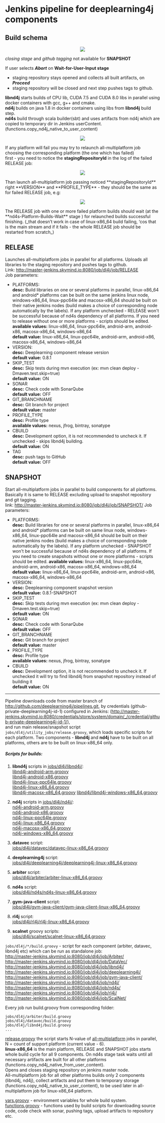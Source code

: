 # Jenkins pipeline for deeplearning4j components
## Build schema  
 <p align="center">
   <img src="/imgs/build_scheme.png"/>
 </p>

 _closing stage_ and _github tagging_ not available for **SNAPSHOT**  

 If user selects **_Abort_** on **Wait-for-User-Input stage**
 - staging repository stays opened and collects all built artifacts,
 on **_Proceed_**
 - staging repository will be closed and next step pushes tags to github.  

 **libnd4j** starts builds of CPU lib, CUDA 7.5 and CUDA 8.0 libs in parallel using docker containers with gcc, g++ and cmake.  
 **nd4j** builds on java 1.8 in docker containers using libs from **libnd4j** build step.  
 **nd4s** build through scala builder(sbt) and uses artifacts from nd4j which are copied to temporary dir in Jenkins userContent. (functions.copy_nd4j_native_to_user_content)  

  <p align="center">
    <img src="/imgs/libnd4j_build_scheme.png"/>
  </p>
  
 If any platform will fail you may try to relaunch all-multiplatform job choosing the corresponding platform (the one which has failed)  
 first - you need to notice the **stagingRepositoryId** in the log of the failed RELEASE job:  
 <p align="center">
   <img src="/imgs/repo_id.png"/>
 </p>
 Than launch all-multiplatform job passing noticed **stagingRepositoryId** right **VERSION** and **PROFILE_TYPE** - they should be the same as for failed RELEASE job, e.g:  
 <p align="center">
   <img src="/imgs/macosx_04.png"/>
 </p> 
 The RELEASE job with one or more failed platform builds should wait (at the **nd4s-Platform-Builds-Wait** stage ) for relaunched builds successful finishing.  
 (_that doesn’t work in case of linux-x86_64 build failing, ‘cos that is the main stream and if it fails - the whole RELEASE job should be restarted from scratch_)  

## **RELEASE**  
Launches all-multiplatform jobs in parallel for all platforms. Uploads all libraries to the staging repository and pushes tags to github.  
Link: http://master-jenkins.skymind.io:8080/job/dl4j/job/RELEASE  
Job parameters:  
* PLATFORMS:  
    **desc:** Build libraries on one or several platforms in parallel, linux-x86_64 and android* platforms can be built on the same jenkins linux node, windows-x86_64, linux-ppc64le and macosx-x86_64 should be built on their native jenkins nodes (build makes a choice of corresponding node automatically by the labels). If any platform unchecked - RELEASE won't be successful because of nd4s dependency of all platforms. If you need to release without one or more platforms - scripts should be edited.  
    **available values:** linux-x86_64, linux-ppc64le, android-arm, android-x86, macosx-x86_64, windows-x86_64  
    **default value:** linux-x86_64, linux-ppc64le, android-arm, android-x86, macosx-x86_64, windows-x86_64  
* VERSION:  
    **desc:** Deeplearning component release version  
    **default value:** 0.8.1  
* SKIP_TEST  
    **desc:** Skip tests during mvn execution (ex: mvn clean deploy -Dmaven.test.skip=true)  
    **default value:** ON  
* SONAR  
    **desc:** Check code with SonarQube  
    **default value:** OFF  
* GIT_BRANCHNAME  
    **desc:** Git branch for project  
    **default value:** master  
* PROFILE_TYPE  
    **desc:** Profile type  
    **available values:** nexus, jfrog, bintray, sonatype  
* CBUILD  
    **desc:** Development option, it is not recommended to uncheck it. If unchecked - skips libnd4j building.  
    **default value:** ON  
* TAG  
    **desc:** push tags to GitHub  
    **default value:** OFF  

## **SNAPSHOT**  
Start all-multiplatform jobs in parallel to build components for all platforms.  
Basically it is same to RELEASE excluding upload to snapshot repository and git tagging.  
link: http://master-jenkins.skymind.io:8080/job/dl4j/job/SNAPSHOT/
Job parameters:  
* PLATFORMS:  
    **desc:** Build libraries for one or several platforms in parallel, linux-x86_64 and android* platforms can be built on same linux node, windows-x86_64, linux-ppc64le and macosx-x86_64 should be built on their native jenkins nodes (build makes a choice of corresponding node automatically by the labels). If any platform unchecked - SNAPSHOT won't be successful because of nd4s dependency  of all platforms. If you need to create snapshots without one or more platforms - scripts should be edited.
    **available values:** linux-x86_64, linux-ppc64le, android-arm, android-x86, macosx-x86_64, windows-x86_64  
    **default value:** linux-x86_64, linux-ppc64le, android-arm, android-x86, macosx-x86_64, windows-x86_64  
* VERSION:  
    **desc:** Deeplearning component snapshot version  
    **default value:** 0.8.1-SNAPSHOT  
* SKIP_TEST  
    **desc:** Skip tests during mvn execution (ex: mvn clean deploy -Dmaven.test.skip=true)  
    **default value:** ON  
* SONAR  
    **desc:** Check code with SonarQube  
    **default value:** OFF  
* GIT_BRANCHNAME  
    **desc:** Git branch for project  
    **default value:** master  
* PROFILE_TYPE  
    **desc:** Profile type  
    **available values:** nexus, jfrog, bintray, sonatype  
* CBUILD  
    **desc:** Development option, it is not recommended to uncheck it. If unchecked it will try to find libnd4j from snapshot repository instead of building it  
    **default value:** ON  

---  

Pipeline downloads code from master branch of <http://github.com/deeplearning4j/pipelines.git>,
by credentials (github-private-deeplearning4j-id-1) configured in  Jenkins: (http://master-jenkins.skymind.io:8080/credentials/store/system/domain/_/credential/github-private-deeplearning4j-id-1/),   
and run main release/snapshot script `jobs/dl4j/utility_jobs/release.groovy`, which loads specific scripts for each platform. Two components - **libnd4j** and **nd4j** have to be built on all platforms, others are to be built on linux-x86_64 only.   

##### Scripts for builds:
1. **libnd4j** scripts in [jobs/dl4j/libnd4j/](/jobs/dl4j/libnd4j/):  
[libnd4j-android-arm.groovy](/jobs/dl4j/libnd4j/libnd4j-android-arm.groovy)  
[libnd4j-android-x86.groovy](/jobs/dl4j/libnd4j/libnd4j-android-x86.groovy)  
[libnd4j-linux-ppc64le.groovy](/jobs/dl4j/libnd4j/libnd4j-linux-ppc64le.groovy)    
[libnd4j-linux-x86_64.groovy](/jobs/dl4j/libnd4j/libnd4j-linux-x86_64.groovy)  
[libnd4j-macosx-x86_64.groovy](/jobs/dl4j/libnd4j/libnd4j-macosx-x86_64.groovy)
[libnd4j/libnd4j-windows-x86_64.groovy](/jobs/dl4j/libnd4j/libnd4j-windows-x86_64.groovy)  

2. **nd4j** scripts in [jobs/dl4j/nd4j/](/jobs/dl4j/nd4j):    
[nd4j-android-arm.groovy](/jobs/dl4j/nd4j/nd4j-android-arm.groovy)  
[nd4j-android-x86.groovy](/jobs/dl4j/nd4j/nd4j-android-x86.groovy)   
[nd4j-linux-ppc64le.groovy](/jobs/dl4j/nd4j/nd4j-linux-ppc64le.groovy)  
[nd4j-linux-x86_64.groovy](/jobs/dl4j/nd4j/nd4j-linux-x86_64.groovy)  
[nd4j-macosx-x86_64.groovy](/jobs/dl4j/nd4j/nd4j-macosx-x86_64.groovy)  
[nd4j-windows-x86_64.groovy](/jobs/dl4j/nd4j/nd4j-windows-x86_64.groovy)  

3. **datavec** script:  
[jobs/dl4j/datavec/datavec-linux-x86_64.groovy](/jobs/dl4j/datavec/datavec-linux-x86_64.groovy)

4. **deeplearning4j** script:  
[jobs/dl4j/deeplearning4j/deeplearning4j-linux-x86_64.groovy](/jobs/dl4j/deeplearning4j/deeplearning4j-linux-x86_64.groovy)

5. **arbiter** script:  
[jobs/dl4j/arbiter/arbiter-linux-x86_64.groovy](/jobs/dl4j/arbiter/arbiter-linux-x86_64.groovy)

6. **nd4s** script:  
[jobs/dl4j/nd4s/nd4s-linux-x86_64.groovy](/jobs/dl4j/nd4s/nd4s-linux-x86_64.groovy)

7. **gym-java-client** script:  
[jobs/dl4j/gym-java-client/gym-java-client-linux-x86_64.groovy](/jobs/dl4j/gym-java-client/gym-java-client-linux-x86_64.groovy)

8. **rl4j** script:  
[jobs/dl4j/rl4j/rl4j-linux-x86_64.groovy](/jobs/dl4j/rl4j/rl4j-linux-x86_64.groovy)

9. **scalnet** groovy scripts:  
[jobs/dl4j/scalnet/scalnet-linux-x86_64.groovy](/jobs/dl4j/scalnet/scalnet-linux-x86_64.groovy)

`jobs/dl4j/*/build.groovy` - script for each component (arbiter, datavec, libnd4j etc) which can be run as standalone job:  
<http://master-jenkins.skymind.io:8080/job/dl4j/job/Arbiter/>  
<http://master-jenkins.skymind.io:8080/job/dl4j/job/DataVec/>  
<http://master-jenkins.skymind.io:8080/job/dl4j/job/libnd4j/>  
<http://master-jenkins.skymind.io:8080/job/dl4j/job/deeplearning4j/>  
<http://master-jenkins.skymind.io:8080/job/dl4j/job/gym-java-client/>  
<http://master-jenkins.skymind.io:8080/job/dl4j/job/nd4j/>  
<http://master-jenkins.skymind.io:8080/job/dl4j/job/nd4s/>  
<http://master-jenkins.skymind.io:8080/job/dl4j/job/rl4j/>  
<http://master-jenkins.skymind.io:8080/job/dl4j/job/ScalNet/>  


Every job run build.groovy from corresponding folder:
```
jobs/dl4j/arbiter/build.groovy
jobs/dl4j/datavec/build.groovy
jobs/dl4j/libnd4j/build.groovy
...
```

[release.groovy](/jobs/dl4j/utility_jobs/release.groovy) the script starts N-value of [all-multiplatform](http://master-jenkins.skymind.io:8080/job/dl4j/job/all-multiplatform/) jobs in parallel, N = count of support platform (current value - 6).  
**linux-x86_64** is the main platform, RELEASE and SNAPSHOT jobs starts whole build cycle for all 9 components. On nd4s stage task waits until all necessary artifacts are built for all other platforms (functions.copy_nd4j_native_from_user_content).  
Opens and closes staging repository on jenkins master node.  
All-multiplatform job for all other platforms builds only 2 components (libnd4j, nd4j), collect artifacts and put them to temporary storage  (functions.copy_nd4j_native_to_user_content), to be used later in all-multiplatform job for linux-x86_64 platform.  

[vars.groovy](/jobs/dl4j/vars.groovy) - environment variables for whole build system.  
[functions.groovy](/jobs/dl4j/functions.groovy) - functions used by build scripts for downloading source code, code check with sonar, pushing tags, upload artifacts to repository etc.  
